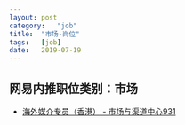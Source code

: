 ```yaml
---
layout:	post
category:	"job"
title:	"市场-岗位"
tags:	[job]
date:	2019-07-19
---
```

## 网易内推职位类别：市场
- [海外媒介专员（香港） - 市场与渠道中心931](http://mobile.bole.netease.com/bole/boleDetail?id=16853&employeeId=346f03c3cda5f04c&key=all)

